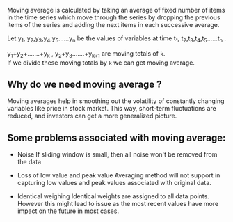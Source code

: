 Moving average is calculated by taking  an average of fixed number of items in the time series which move through the series by dropping the previous  items of the series  and adding the next items in each successive average.

Let y<sub>1</sub>, y<sub>2</sub>,y<sub>3</sub>,y<sub>4</sub>,y<sub>5</sub>......y<sub>n</sub> be the values of variables at time  t<sub>1</sub>, t<sub>2</sub>,t<sub>3</sub>,t<sub>4</sub>,t<sub>5</sub>......t<sub>n</sub> .

y<sub>1</sub>+y<sub>2</sub>+.......+y<sub>k</sub> , y<sub>2</sub>+y<sub>3</sub>.......+y<sub>k+1</sub> are moving totals of `k`.
<br>
If we divide these moving totals by `k` we can get moving average.





## Why do we need moving average ?

Moving averages help in  smoothing out the volatility of constantly changing variables like price in stock market.  This way, short-term fluctuations are reduced, and investors can get a more generalized picture.


## Some problems associated with moving average:

* Noise
If sliding window is small, then all noise won't be removed from the data

* Loss of low value and peak value
Averaging method will not support in capturing low values and peak values associated with original data.

* Identical weighing
Identical weights are assigned to all data points. However this might lead to issue as  the most recent values have more impact on the future in most cases.

